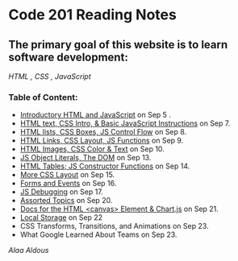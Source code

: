 
# Code 201 Reading Notes


## The primary goal of this website is to learn software development:
*HTML , CSS , JavaScript*

### Table of Content:

* [Introductory HTML and JavaScript](https://alaanaldous.github.io/201reading-notes/read01) on Sep 5 .
* [HTML text, CSS Intro, & Basic JavaScript Instructions](https://alaanaldous.github.io/201reading-notes/class-02) on Sep 7.
* [HTML lists, CSS Boxes, JS Control Flow](https://alaanaldous.github.io/201reading-notes/read03/read-03) on Sep 8. 
* [HTML Links, CSS Layout, JS Functions](https://alaanaldous.github.io/201reading-notes/read-04/read-04) on Sep 9. 
* [HTML Images, CSS Color & Text](https://alaanaldous.github.io/201reading-notes/read-05/read-05)  on Sep 10. 
* [JS Object Literals, The DOM](https://alaanaldous.github.io/201reading-notes/read-06/) on Sep 13. 
* [HTML Tables; JS Constructor Functions](https://alaanaldous.github.io/201reading-notes/read-07/) on Sep 14. 
* [More CSS Layout](https://alaanaldous.github.io/201reading-notes/read-08/)  on Sep 15. 
* [Forms and Events](https://alaanaldous.github.io/201reading-notes/read-09/)  on Sep 16. 
* [JS Debugging](https://alaanaldous.github.io/201reading-notes/read-10/)  on Sep 17. 
* [Assorted Topics](https://alaanaldous.github.io/201reading-notes/read-11/)  on Sep 20. 
* [Docs for the HTML \<canvas> Element & Chart.js](https://alaanaldous.github.io/201reading-notes/read-12/) on Sep 21. 
* [Local Storage](https://alaanaldous.github.io/201reading-notes/read-13/) on Sep 22 
* CSS Transforms, Transitions, and Animations on Sep 23.  
* What Google Learned About Teams on Sep 23. 

*Alaa Aldous*